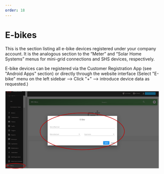 ```yaml
---
order: 18
---
```


# E-bikes

This is the section listing all e-bike devices registered under your company account. It is the analogous section to the “Meter” and “Solar Home Systems” menus for mini-grid connections and SHS devices, respectively.

E-bike devices can be registered via the Customer Registration App (see "Android Apps" section) or directly through the website interface (Select "E-bike" menu on the left sidebar --> Click "+" --> introduce device data as requested.)

![New E-Bike](images/new-ebike.png)
